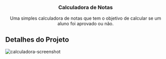 
<!-- PROJECT LOGO -->
<br />
<p align="center">

  <h3 align="center">Calculadora de Notas</h3>

  <p align="center">
    Uma simples calculadora de notas que tem o objetivo de calcular se um aluno foi aprovado ou não.
    <br />
  </p>
</p>


<!-- ABOUT THE PROJECT -->
## Detalhes do Projeto

![calculadora-screenshot](https://i.imgur.com/2W2u0V1.png)




